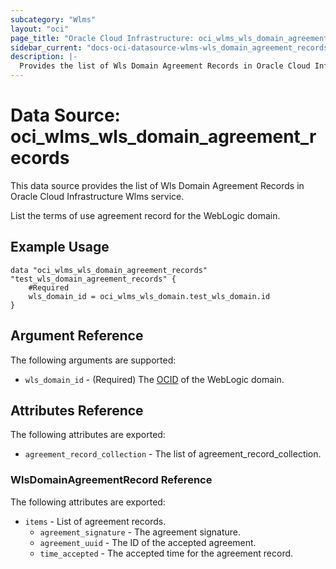 ```yaml
---
subcategory: "Wlms"
layout: "oci"
page_title: "Oracle Cloud Infrastructure: oci_wlms_wls_domain_agreement_records"
sidebar_current: "docs-oci-datasource-wlms-wls_domain_agreement_records"
description: |-
  Provides the list of Wls Domain Agreement Records in Oracle Cloud Infrastructure Wlms service
---
```


# Data Source: oci_wlms_wls_domain_agreement_records
This data source provides the list of Wls Domain Agreement Records in Oracle Cloud Infrastructure Wlms service.

List the terms of use agreement record for the WebLogic domain.


## Example Usage

```hcl
data "oci_wlms_wls_domain_agreement_records" "test_wls_domain_agreement_records" {
	#Required
	wls_domain_id = oci_wlms_wls_domain.test_wls_domain.id
}
```

## Argument Reference

The following arguments are supported:

* `wls_domain_id` - (Required) The [OCID](https://docs.cloud.oracle.com/iaas/Content/General/Concepts/identifiers.htm) of the WebLogic domain.


## Attributes Reference

The following attributes are exported:

* `agreement_record_collection` - The list of agreement_record_collection.

### WlsDomainAgreementRecord Reference

The following attributes are exported:

* `items` - List of agreement records.
	* `agreement_signature` - The agreement signature.
	* `agreement_uuid` - The ID of the accepted agreement.
	* `time_accepted` - The accepted time for the agreement record.

